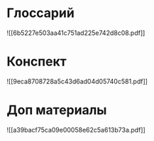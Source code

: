 # Глоссарий
![[6b5227e503aa41c751ad225e742d8c08.pdf]]
# Конспект
![[9eca8708728a5c43d6ad04d05740c581.pdf]]
# Доп материалы
![[a39bacf75ca09e00058e62c5a613b73a.pdf]]